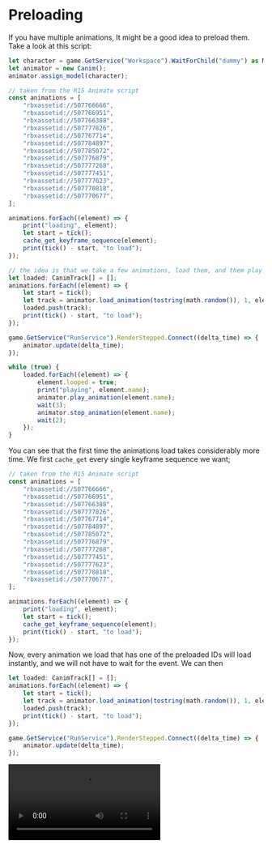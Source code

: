 # Preloading

If you have multiple animations, It might be a good idea to preload them. Take a look at this script:

```ts
let character = game.GetService("Workspace").WaitForChild("dummy") as Model;
let animator = new Canim();
animator.assign_model(character);

// taken from the R15 Animate script
const animations = [
	"rbxassetid://507766666",
	"rbxassetid://507766951",
	"rbxassetid://507766388",
	"rbxassetid://507777826",
	"rbxassetid://507767714",
	"rbxassetid://507784897",
	"rbxassetid://507785072",
	"rbxassetid://507776879",
	"rbxassetid://507777268",
	"rbxassetid://507777451",
	"rbxassetid://507777623",
	"rbxassetid://507770818",
	"rbxassetid://507770677",
];

animations.forEach((element) => {
	print("loading", element);
	let start = tick();
	cache_get_keyframe_sequence(element);
	print(tick() - start, "to load");
});

// the idea is that we take a few animations, load them, and them play them for a few seconds each
let loaded: CanimTrack[] = [];
animations.forEach((element) => {
	let start = tick();
	let track = animator.load_animation(tostring(math.random()), 1, element);
	loaded.push(track);
	print(tick() - start, "to load");
});

game.GetService("RunService").RenderStepped.Connect((delta_time) => {
	animator.update(delta_time);
});

while (true) {
	loaded.forEach((element) => {
		element.looped = true;
		print("playing", element.name);
		animator.play_animation(element.name);
		wait(3);
		animator.stop_animation(element.name);
		wait(2);
	});
}

```

You can see that the first time the animations load takes considerably more time. We first `cache_get` every single keyframe sequence we want;
```ts
// taken from the R15 Animate script
const animations = [
	"rbxassetid://507766666",
	"rbxassetid://507766951",
	"rbxassetid://507766388",
	"rbxassetid://507777826",
	"rbxassetid://507767714",
	"rbxassetid://507784897",
	"rbxassetid://507785072",
	"rbxassetid://507776879",
	"rbxassetid://507777268",
	"rbxassetid://507777451",
	"rbxassetid://507777623",
	"rbxassetid://507770818",
	"rbxassetid://507770677",
];

animations.forEach((element) => {
	print("loading", element);
	let start = tick();
	cache_get_keyframe_sequence(element);
	print(tick() - start, "to load");
});
```

Now, every animation we load that has one of the preloaded IDs will load instantly, and we will not have to wait for the event. We can then

```ts
let loaded: CanimTrack[] = [];
animations.forEach((element) => {
	let start = tick();
	let track = animator.load_animation(tostring(math.random()), 1, element);
	loaded.push(track);
	print(tick() - start, "to load");
});

game.GetService("RunService").RenderStepped.Connect((delta_time) => {
	animator.update(delta_time);
});
```

![type:video](video/basic-loading-anim.mp4)